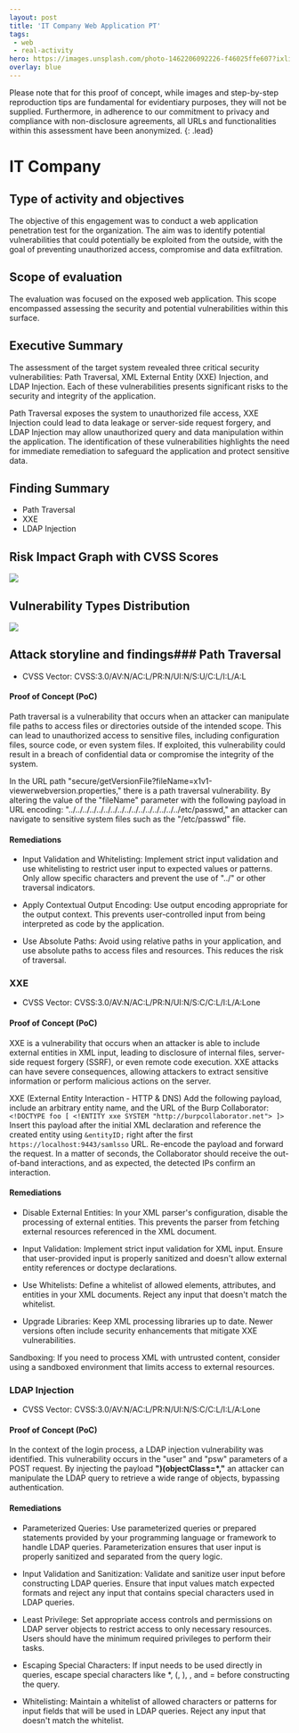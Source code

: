 ```yaml
---
layout: post
title: 'IT Company Web Application PT'
tags:
 - web
 - real-activity
hero: https://images.unsplash.com/photo-1462206092226-f46025ffe607?ixlib=rb-4.0.3&ixid=M3wxMjA3fDB8MHxwaG90by1wYWdlfHx8fGVufDB8fHx8fA%3D%3D&auto=format&fit=crop&w=1474&q=80
overlay: blue
---
```


Please note that for this proof of concept, while images and step-by-step reproduction tips are fundamental for evidentiary purposes, they will not be supplied. Furthermore, in adherence to our commitment to privacy and compliance with non-disclosure agreements, all URLs and functionalities within this assessment have been anonymized. {: .lead}
 <!--break-->

# IT Company

## Type of activity and objectives
The objective of this engagement was to conduct a web application penetration test for the organization. The aim was to identify potential vulnerabilities that could potentially be exploited from the outside, with the goal of preventing unauthorized access, compromise and data exfiltration.
## Scope of evaluation
The evaluation was focused on the exposed web application. This scope encompassed assessing the security and potential vulnerabilities within this surface.
## Executive Summary 
The assessment of the target system revealed three critical security vulnerabilities: Path Traversal, XML External Entity (XXE) Injection, and LDAP Injection. Each of these vulnerabilities presents significant risks to the security and integrity of the application.

Path Traversal exposes the system to unauthorized file access, XXE Injection could lead to data leakage or server-side request forgery, and LDAP Injection may allow unauthorized query and data manipulation within the application. The identification of these vulnerabilities highlights the need for immediate remediation to safeguard the application and protect sensitive data.
## Finding Summary
- Path Traversal
- XXE
- LDAP Injection
## Risk Impact Graph with CVSS Scores

![](https://raw.githubusercontent.com/blitz0p3rations/blitz0p3rations.github.io/master/uploads/id13.png)

## Vulnerability Types Distribution

![](https://raw.githubusercontent.com/blitz0p3rations/blitz0p3rations.github.io/master/uploads/id14.png)

## Attack storyline and findings### Path Traversal
- CVSS Vector: CVSS:3.0/AV:N/AC:L/PR:N/UI:N/S:U/C:L/I:L/A:L
#### Proof of Concept (PoC)
Path traversal is a vulnerability that occurs when an attacker can manipulate file paths to access files or directories outside of the intended scope. This can lead to unauthorized access to sensitive files, including configuration files, source code, or even system files. If exploited, this vulnerability could result in a breach of confidential data or compromise the integrity of the system.

In the URL path "secure/getVersionFile?fileName=x1v1-viewerwebversion.properties," there is a path traversal vulnerability. By altering the value of the "fileName" parameter with the following payload in URL encoding: "../../../../../../../../../../../../../../../../etc/passwd," an attacker can navigate to sensitive system files such as the "/etc/passwd" file.
#### Remediations
- Input Validation and Whitelisting: Implement strict input validation and use whitelisting to restrict user input to expected values or patterns. Only allow specific characters and prevent the use of "../" or other traversal indicators.

- Apply Contextual Output Encoding: Use output encoding appropriate for the output context. This prevents user-controlled input from being interpreted as code by the application.

- Use Absolute Paths: Avoid using relative paths in your application, and use absolute paths to access files and resources. This reduces the risk of traversal.
### XXE
- CVSS Vector: CVSS:3.0/AV:N/AC:L/PR:N/UI:N/S:C/C:L/I:L/A:Lone
#### Proof of Concept (PoC)
XXE is a vulnerability that occurs when an attacker is able to include external entities in XML input, leading to disclosure of internal files, server-side request forgery (SSRF), or even remote code execution. XXE attacks can have severe consequences, allowing attackers to extract sensitive information or perform malicious actions on the server.

XXE (External Entity Interaction - HTTP & DNS)
Add the following payload, include an arbitrary entity name, and the URL of the Burp Collaborator:
`<!DOCTYPE foo [ <!ENTITY xxe SYSTEM "http://burpcollaborator.net"> ]> `
Insert this payload after the initial XML declaration and reference the created entity using `&entityID;` right after the first `https://localhost:9443/samlsso` URL. 
Re-encode the payload and forward the request. In a matter of seconds, the Collaborator should receive the out-of-band interactions, and as expected, the detected IPs confirm an interaction.

#### Remediations
- Disable External Entities: In your XML parser's configuration, disable the processing of external entities. This prevents the parser from fetching external resources referenced in the XML document.

- Input Validation: Implement strict input validation for XML input. Ensure that user-provided input is properly sanitized and doesn't allow external entity references or doctype declarations.

- Use Whitelists: Define a whitelist of allowed elements, attributes, and entities in your XML documents. Reject any input that doesn't match the whitelist.

- Upgrade Libraries: Keep XML processing libraries up to date. Newer versions often include security enhancements that mitigate XXE vulnerabilities.

Sandboxing: If you need to process XML with untrusted content, consider using a sandboxed environment that limits access to external resources.
### LDAP Injection
- CVSS Vector: CVSS:3.0/AV:N/AC:L/PR:N/UI:N/S:C/C:L/I:L/A:Lone
#### Proof of Concept (PoC)
In the context of the login process, a LDAP injection vulnerability was identified. This vulnerability occurs in the "user" and "psw" parameters of a POST request. By injecting the payload **")(objectClass=*,"** an attacker can manipulate the LDAP query to retrieve a wide range of objects, bypassing authentication. 
#### Remediations
- Parameterized Queries: Use parameterized queries or prepared statements provided by your programming language or framework to handle LDAP queries. Parameterization ensures that user input is properly sanitized and separated from the query logic.

- Input Validation and Sanitization: Validate and sanitize user input before constructing LDAP queries. Ensure that input values match expected formats and reject any input that contains special characters used in LDAP queries.

- Least Privilege: Set appropriate access controls and permissions on LDAP server objects to restrict access to only necessary resources. Users should have the minimum required privileges to perform their tasks.

- Escaping Special Characters: If input needs to be used directly in queries, escape special characters like *, (, ), , and = before constructing the query.

- Whitelisting: Maintain a whitelist of allowed characters or patterns for input fields that will be used in LDAP queries. Reject any input that doesn't match the whitelist.
